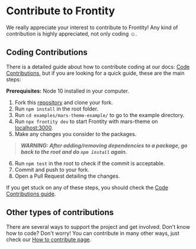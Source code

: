 # Contribute to Frontity

We really appreciate your interest to contribute to Frontity! Any kind of contribution is highly appreciated, not only coding ☺️.

## Coding Contributions

There is a detailed guide about how to contribute coding at our docs: [Code Contributions](https://docs.frontity.org/contributing/code-contributions), but if you are looking for a quick guide, these are the main steps:

**Prerequisites:** Node 10 installed in your computer.

1. Fork this [repository](https://github.com/frontity/frontity) and clone your fork.
2. Run ```npm install``` in the root folder.
3. Run ```cd examples/mars-theme-example/``` to go to the example directory.
4. Run ```npx frontity dev``` to start Frontity with mars-theme on [localhost:3000](http://localhost:3000/).
5. Make any changes you consider to the packages.
>***WARNING: After adding/removing dependencies to a package, go back to the root and do ```npm install``` again.***
6. Run ```npm test``` in the root to check if the commit is acceptable.
7. Commit and push to your fork.
8. Open a Pull Request detailing the changes.

If you get stuck on any of these steps, you should check the [Code Contributions guide](https://docs.frontity.org/contributing/code-contributions).

## Other types of contributions

There are several ways to support the project and get involved. Don't know how to code? Don't worry! You can contribute in many other ways, just check our [How to contribute page](https://docs.frontity.org/contributing/how-to-contribute).